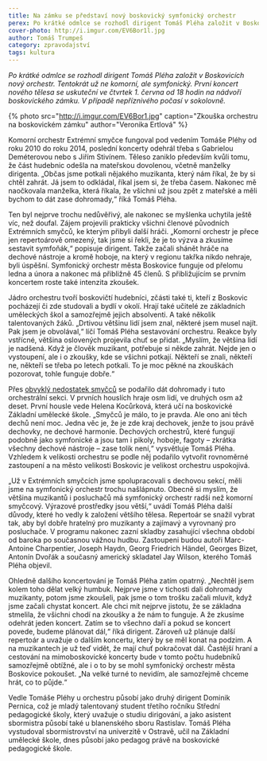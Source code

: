 ```yaml
---
title: Na zámku se představí nový boskovický symfonický orchestr
perex: Po krátké odmlce se rozhodl dirigent Tomáš Pléha založit v Boskovicích nový orchestr. Tentokrát už ne komorní, ale symfonický.
cover-photo: http://i.imgur.com/EV6Bor1l.jpg
author: Tomáš Trumpeš
category: zpravodajství
tags: kultura
---
```


*Po krátké odmlce se rozhodl dirigent Tomáš Pléha založit v Boskovicích nový orchestr. Tentokrát už ne komorní, ale symfonický. První koncert nového tělesa se uskuteční ve čtvrtek 1. června od 18 hodin na nádvoří boskovického zámku. V případě nepříznivého počasí v sokolovně.*

{% photo src="http://i.imgur.com/EV6Bor1.jpg" caption="Zkouška orchestru na boskovickém zámku" author="Veronika Ertlová" %} 

Komorní orchestr Extrémní smyčce fungoval pod vedením Tomáše Pléhy od roku 2010 do roku 2014, poslední koncerty odehrál třeba s Gabrielou Deméterovou nebo s Jiřím Stivínem. Těleso zaniklo především kvůli tomu, že část hudebnic odešla na mateřskou dovolenou, včetně manželky dirigenta. „Občas jsme potkali nějakého muzikanta, který nám říkal, že by si chtěl zahrát. Já jsem to odkládal, říkal jsem si, že třeba časem. Nakonec mě naočkovala manželka, která říkala, že všichni už jsou zpět z mateřské a měli bychom to dát zase dohromady,“ říká Tomáš Pléha.

Ten byl nejprve trochu nedůvěřivý, ale nakonec se myšlenka uchytila ještě víc, než doufal. Zájem projevili prakticky všichni členové původních Extrémních smyčců, ke kterým přibyli další hráči. „Komorní orchestr je přece jen repertoárově omezený, tak jsme si řekli, že je to výzva a zkusíme sestavit symfoňák,“ popisuje dirigent. Takže začali shánět hráče na dechové nástroje a kromě hoboje, na který v regionu takřka nikdo nehraje, byli úspěšní. Symfonický orchestr města Boskovice funguje od přelomu ledna a února a nakonec má přibližně 45 členů. S přibližujícím se prvním koncertem roste také intenzita zkoušek.

Jádro orchestru tvoří boskovičtí hudebníci, zčásti také ti, kteří z Boskovic pocházejí či zde studovali a bydlí v okolí. Hrají také učitelé ze základních uměleckých škol a samozřejmě jejich absolventi. A také několik talentovaných žáků. „Drtivou většinu lidí jsem znal, některé jsem musel najít. Pak jsem je obvolával,“ líčí Tomáš Pléha sestavování orchestru. Reakce byly vstřícné, většina oslovených projevila chuť se přidat. „Myslím, že většina lidí je nadšená. Když je člověk muzikant, potřebuje si někde zahrát. Nejde jen o vystoupení, ale i o zkoušky, kde se všichni potkají. Někteří se znali, někteří ne, někteří se třeba po letech potkali. To je moc pěkné na zkouškách pozorovat, tohle funguje dobře.“

Přes [obvyklý nedostatek smyčců](http://www.ohlasy.info/clanky/2016/02/rozhovor-nerud-ostry.html) se podařilo dát dohromady i tuto orchestrální sekci. V prvních houslích hraje osm lidí, ve druhých osm až deset. První housle vede Helena Kocůrková, která učí na boskovické Základní umělecké škole. „Smyčců je málo, to je pravda. Ale ono ani těch dechů není moc. Jedna věc je, že je zde kraj dechovek, jenže to jsou právě dechovky, ne dechové harmonie. Dechových orchestrů, které fungují podobně jako symfonické a jsou tam i pikoly, hoboje, fagoty – zkrátka všechny dechové nástroje – zase tolik není,“ vysvětluje Tomáš Pléha. Vzhledem k velikosti orchestru se podle něj podařilo vytvořit rovnoměrné zastoupení a na město velikosti Boskovic je velikost orchestru uspokojivá.

„Už v Extrémních smyčcích jsme spolupracovali s dechovou sekcí, měli jsme na symfonický orchestr trochu našlápnuto. Obecně si myslím, že většina muzikantů i posluchačů má symfonický orchestr radši než komorní smyčcový. Výrazové prostředky jsou větší,“ uvádí Tomáš Pléha další důvody, které ho vedly k založení většího tělesa. Repertoár se snažil vybrat tak, aby byl dobře hratelný pro muzikanty a zajímavý a vyrovnaný pro posluchače. V programu nakonec zazní skladby zasahující všechna období od baroka po současnou vážnou hudbu. Zastoupeni budou autoři Marc-Antoine Charpentier, Joseph Haydn, Georg Friedrich Händel, Georges Bizet, Antonín Dvořák a současný americký skladatel Jay Wilson, kterého Tomáš Pléha objevil.

Ohledně dalšího koncertování je Tomáš Pléha zatím opatrný. „Nechtěl jsem kolem toho dělat velký humbuk. Nejprve jsme v tichosti dali dohromady muzikanty, potom jsme zkoušeli, pak jsme o tom trošku začali mluvit, když jsme začali chystat koncert. Ale chci mít nejprve jistotu, že se základna stmelila, že všichni chodí na zkoušky a že nám to funguje. A že zkusíme odehrát jeden koncert. Zatím se to všechno daří a pokud se koncert povede, budeme plánovat dál,“ říká dirigent. Zároveň už plánuje další repertoár a uvažuje o dalším koncertu, který by se měl konat na podzim. A na muzikantech je už teď vidět, že mají chuť pokračovat dál. Častější hraní a cestování na mimoboskovické koncerty bude v tomto počtu hudebníků samozřejmě obtížné, ale i o to by se mohl symfonický orchestr města Boskovice pokoušet. „Na velké turné to nevidím, ale samozřejmě chceme hrát, co to půjde.“

Vedle Tomáše Pléhy u orchestru působí jako druhý dirigent Dominik Pernica, což je mladý talentovaný student třetího ročníku Střední pedagogické školy, který uvažuje o studiu dirigování, a jako asistent sbormistra působí také u blanenského sboru Rastislav. Tomáš Pléha vystudoval sbormistrovství na univerzitě v Ostravě, učil na Základní umělecké škole, dnes působí jako pedagog právě na boskovické pedagogické škole.
